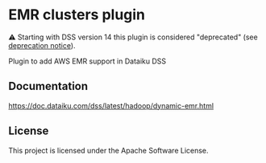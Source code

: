 # EMR clusters plugin

⚠️ Starting with DSS version 14 this plugin is considered "deprecated" (see [deprecation notice](https://doc.dataiku.com/dss/latest/hadoop/dynamic-emr.html)).

Plugin to add AWS EMR support in Dataiku DSS

## Documentation

https://doc.dataiku.com/dss/latest/hadoop/dynamic-emr.html

## License 

This project is licensed under the Apache Software License.

